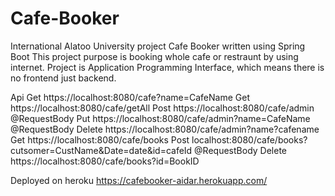 # Cafe-Booker
International Alatoo University project Cafe Booker written using Spring Boot
This project purpose is booking whole cafe or restraunt by using internet. Project is Application Programming Interface, which means there is no frontend just backend.

Api
Get https://localhost:8080/cafe?name=CafeName
Get https://localhost:8080/cafe/getAll
Post https://localhost:8080/cafe/admin @RequestBody
Put https://localhost:8080/cafe/admin?name=CafeName @RequestBody
Delete https://localhost:8080/cafe/admin?name?cafename
Get https://localhost:8080/cafe/books
Post localhost:8080/cafe/books?cutsomer=CustName&Date=date&id=cafeId  @RequestBody
Delete https://localhost:8080/cafe/books?id=BookID 

Deployed on heroku
https://cafebooker-aidar.herokuapp.com/
